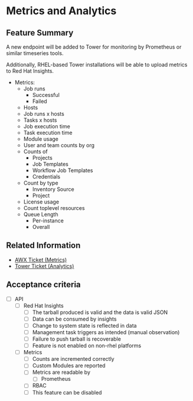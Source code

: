 # Metrics and Analytics

## Feature Summary

A new endpoint will be added to Tower for monitoring by Prometheus or similar timeseries tools.

Additionally, RHEL-based Tower installations will be able to upload metrics to Red Hat Insights.


* Metrics:
  * Job runs
    * Successful
    * Failed
  * Hosts
  * Job runs x hosts
  * Tasks x hosts
  * Job execution time
  * Task execution time
  * Module usage
  * User and team counts by org
  * Counts of
    * Projects
    * Job Templates
    * Workflow Job Templates
    * Credentials
  * Count by type
    * Inventory Source
    * Project
  * License usage
  * Count toplevel resources
  * Queue Length
    * Per-instance
    * Overall

## Related Information

* [AWX Ticket (Metrics)](https://github.com/ansible/awx/issues/1963)
* [Tower Ticket (Analytics)](https://github.com/ansible/tower/issues/3249)

## Acceptance criteria

* [ ] API
  * [ ] Red Hat Insights
    * [ ] The tarball produced is valid and the data is valid JSON
    * [ ] Data can be consumed by insights
    * [ ] Change to system state is reflected in data
    * [ ] Management task triggers as intended (manual observation)
    * [ ] Failure to push tarball is recoverable
    * [ ] Feature is not enabled on non-rhel platforms
  * [ ] Metrics
    * [ ] Counts are incremented correctly
    * [ ] Custom Modules are reported
    * [ ] Metrics are readable by
      * [ ] Prometheus
    * [ ] RBAC
    * [ ] This feature can be disabled
